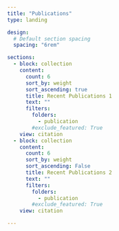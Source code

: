 ```yaml
---
title: "Publications"
type: landing

design:
  # Default section spacing
  spacing: "6rem"

sections:
  - block: collection
    content:
      count: 6
      sort_by: weight
      sort_ascending: true
      title: Recent Publications 1
      text: ""
      filters:
        folders:
          - publication
        #exclude_featured: True
    view: citation
  - block: collection
    content:
      count: 6
      sort_by: weight
      sort_ascending: False
      title: Recent Publications 2
      text: ""
      filters:
        folders:
          - publication
        #exclude_featured: True
    view: citation

---
```

